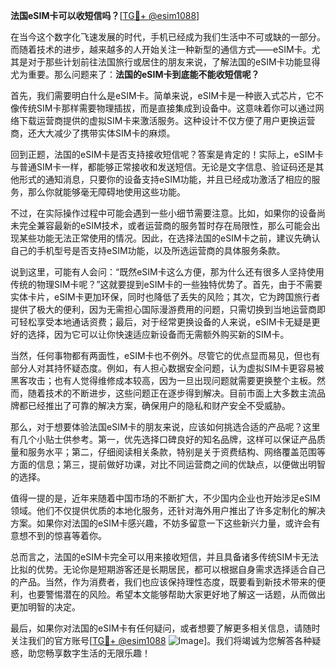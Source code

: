 **法国eSIM卡可以收短信吗？**[[TG💪+ @esim1088](https://t.me/s/esim1088)]

在当今这个数字化飞速发展的时代，手机已经成为我们生活中不可或缺的一部分。而随着技术的进步，越来越多的人开始关注一种新型的通信方式——eSIM卡。尤其是对于那些计划前往法国旅行或居住的朋友来说，了解法国的eSIM卡功能显得尤为重要。那么问题来了：**法国的eSIM卡到底能不能收短信呢？**

首先，我们需要明白什么是eSIM卡。简单来说，eSIM卡是一种嵌入式芯片，它不像传统SIM卡那样需要物理插拔，而是直接集成到设备中。这意味着你可以通过网络下载运营商提供的虚拟SIM卡来激活服务。这种设计不仅方便了用户更换运营商，还大大减少了携带实体SIM卡的麻烦。

回到正题，法国的eSIM卡是否支持接收短信呢？答案是肯定的！实际上，eSIM卡与普通SIM卡一样，都能够正常接收和发送短信。无论是文字信息、验证码还是其他形式的通知消息，只要你的设备支持eSIM功能，并且已经成功激活了相应的服务，那么你就能够毫无障碍地使用这些功能。

不过，在实际操作过程中可能会遇到一些小细节需要注意。比如，如果你的设备尚未完全兼容最新的eSIM技术，或者运营商的服务暂时存在局限性，那么可能会出现某些功能无法正常使用的情况。因此，在选择法国的eSIM卡之前，建议先确认自己的手机型号是否支持eSIM功能，以及所选运营商的具体服务条款。

说到这里，可能有人会问：“既然eSIM卡这么方便，那为什么还有很多人坚持使用传统的物理SIM卡呢？”这就要提到eSIM卡的一些独特优势了。首先，由于不需要实体卡片，eSIM卡更加环保，同时也降低了丢失的风险；其次，它为跨国旅行者提供了极大的便利，因为无需担心国际漫游费用的问题，只需切换到当地运营商即可轻松享受本地通话资费；最后，对于经常更换设备的人来说，eSIM卡无疑是更好的选择，因为它可以让你快速适应新设备而无需额外购买新的SIM卡。

当然，任何事物都有两面性，eSIM卡也不例外。尽管它的优点显而易见，但也有部分人对其持怀疑态度。例如，有人担心数据安全问题，认为虚拟SIM卡更容易被黑客攻击；也有人觉得维修成本较高，因为一旦出现问题就需要更换整个主板。然而，随着技术的不断进步，这些问题正在逐步得到解决。目前市面上大多数主流品牌都已经推出了可靠的解决方案，确保用户的隐私和财产安全不受威胁。

那么，对于想要体验法国eSIM卡的朋友来说，应该如何挑选合适的产品呢？这里有几个小贴士供参考。第一，优先选择口碑良好的知名品牌，这样可以保证产品质量和服务水平；第二，仔细阅读相关条款，特别是关于资费结构、网络覆盖范围等方面的信息；第三，提前做好功课，对比不同运营商之间的优缺点，以便做出明智的选择。

值得一提的是，近年来随着中国市场的不断扩大，不少国内企业也开始涉足eSIM领域。他们不仅提供优质的本地化服务，还针对海外用户推出了许多定制化的解决方案。如果你对法国的eSIM卡感兴趣，不妨多留意一下这些新兴力量，或许会有意想不到的惊喜等着你。

总而言之，法国的eSIM卡完全可以用来接收短信，并且具备诸多传统SIM卡无法比拟的优势。无论你是短期游客还是长期居民，都可以根据自身需求选择适合自己的产品。当然，作为消费者，我们也应该保持理性态度，既要看到新技术带来的便利，也要警惕潜在的风险。希望本文能够帮助大家更好地了解这一话题，从而做出更加明智的决定。

最后，如果你对法国的eSIM卡有任何疑问，或者想要了解更多相关信息，请随时关注我们的官方账号[[TG💪+ @esim1088](https://t.me/s/esim1088) ![Image](https://i.postimg.cc/4NQfJmqS/Snipaste-2025-05-13-00-14-12.png)]。我们将竭诚为您解答各种疑惑，助您畅享数字生活的无限乐趣！